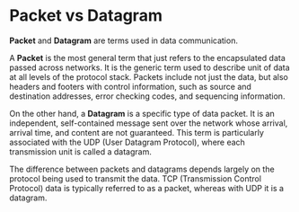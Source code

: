 # Packet vs Datagram

**Packet** and **Datagram** are terms used in data communication. 

A **Packet** is the most general term that just refers to the encapsulated data passed across networks. It is the generic term used to describe unit of data at all levels of the protocol stack. Packets include not just the data, but also headers and footers with control information, such as source and destination addresses, error checking codes, and sequencing information. 

On the other hand, a **Datagram** is a specific type of data packet. It is an independent, self-contained message sent over the network whose arrival, arrival time, and content are not guaranteed. This term is particularly associated with the UDP (User Datagram Protocol), where each transmission unit is called a datagram. 

The difference between packets and datagrams depends largely on the protocol being used to transmit the data. TCP (Transmission Control Protocol) data is typically referred to as a packet, whereas with UDP it is a datagram.